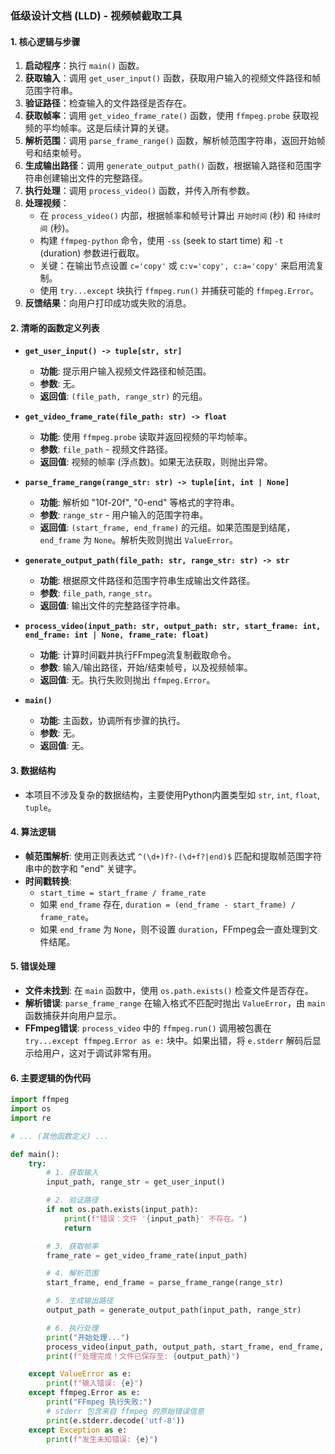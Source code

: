 ### 低级设计文档 (LLD) - 视频帧截取工具

#### 1. 核心逻辑与步骤

1.  **启动程序**：执行 `main()` 函数。
2.  **获取输入**：调用 `get_user_input()` 函数，获取用户输入的视频文件路径和帧范围字符串。
3.  **验证路径**：检查输入的文件路径是否存在。
4.  **获取帧率**：调用 `get_video_frame_rate()` 函数，使用 `ffmpeg.probe` 获取视频的平均帧率。这是后续计算的关键。
5.  **解析范围**：调用 `parse_frame_range()` 函数，解析帧范围字符串，返回开始帧号和结束帧号。
6.  **生成输出路径**：调用 `generate_output_path()` 函数，根据输入路径和范围字符串创建输出文件的完整路径。
7.  **执行处理**：调用 `process_video()` 函数，并传入所有参数。
8.  **处理视频**：
    *   在 `process_video()` 内部，根据帧率和帧号计算出 `开始时间` (秒) 和 `持续时间` (秒)。
    *   构建 `ffmpeg-python` 命令，使用 `-ss` (seek to start time) 和 `-t` (duration) 参数进行截取。
    *   关键：在输出节点设置 `c='copy'` 或 `c:v='copy', c:a='copy'` 来启用流复制。
    *   使用 `try...except` 块执行 `ffmpeg.run()` 并捕获可能的 `ffmpeg.Error`。
9.  **反馈结果**：向用户打印成功或失败的消息。

#### 2. 清晰的函数定义列表

*   **`get_user_input() -> tuple[str, str]`**
    *   **功能**: 提示用户输入视频文件路径和帧范围。
    *   **参数**: 无。
    *   **返回值**: `(file_path, range_str)` 的元组。

*   **`get_video_frame_rate(file_path: str) -> float`**
    *   **功能**: 使用 `ffmpeg.probe` 读取并返回视频的平均帧率。
    *   **参数**: `file_path` - 视频文件路径。
    *   **返回值**: 视频的帧率 (浮点数)。如果无法获取，则抛出异常。

*   **`parse_frame_range(range_str: str) -> tuple[int, int | None]`**
    *   **功能**: 解析如 "10f-20f", "0-end" 等格式的字符串。
    *   **参数**: `range_str` - 用户输入的范围字符串。
    *   **返回值**: `(start_frame, end_frame)` 的元组。如果范围是到结尾，`end_frame` 为 `None`。解析失败则抛出 `ValueError`。

*   **`generate_output_path(file_path: str, range_str: str) -> str`**
    *   **功能**: 根据原文件路径和范围字符串生成输出文件路径。
    *   **参数**: `file_path`, `range_str`。
    *   **返回值**: 输出文件的完整路径字符串。

*   **`process_video(input_path: str, output_path: str, start_frame: int, end_frame: int | None, frame_rate: float)`**
    *   **功能**: 计算时间戳并执行FFmpeg流复制截取命令。
    *   **参数**: 输入/输出路径，开始/结束帧号，以及视频帧率。
    *   **返回值**: 无。执行失败则抛出 `ffmpeg.Error`。

*   **`main()`**
    *   **功能**: 主函数，协调所有步骤的执行。
    *   **参数**: 无。
    *   **返回值**: 无。

#### 3. 数据结构
*   本项目不涉及复杂的数据结构，主要使用Python内置类型如 `str`, `int`, `float`, `tuple`。

#### 4. 算法逻辑
*   **帧范围解析**: 使用正则表达式 `^(\d+)f?-(\d+f?|end)$` 匹配和提取帧范围字符串中的数字和 "end" 关键字。
*   **时间戳转换**:
    *   `start_time = start_frame / frame_rate`
    *   如果 `end_frame` 存在, `duration = (end_frame - start_frame) / frame_rate`。
    *   如果 `end_frame` 为 `None`，则不设置 `duration`，FFmpeg会一直处理到文件结尾。

#### 5. 错误处理
*   **文件未找到**: 在 `main` 函数中，使用 `os.path.exists()` 检查文件是否存在。
*   **解析错误**: `parse_frame_range` 在输入格式不匹配时抛出 `ValueError`，由 `main` 函数捕获并向用户显示。
*   **FFmpeg错误**: `process_video` 中的 `ffmpeg.run()` 调用被包裹在 `try...except ffmpeg.Error as e:` 块中。如果出错，将 `e.stderr` 解码后显示给用户，这对于调试非常有用。

#### 6. 主要逻辑的伪代码

```python
import ffmpeg
import os
import re

# ... (其他函数定义) ...

def main():
    try:
        # 1. 获取输入
        input_path, range_str = get_user_input()

        # 2. 验证路径
        if not os.path.exists(input_path):
            print(f"错误：文件 '{input_path}' 不存在。")
            return

        # 3. 获取帧率
        frame_rate = get_video_frame_rate(input_path)

        # 4. 解析范围
        start_frame, end_frame = parse_frame_range(range_str)

        # 5. 生成输出路径
        output_path = generate_output_path(input_path, range_str)

        # 6. 执行处理
        print("开始处理...")
        process_video(input_path, output_path, start_frame, end_frame, frame_rate)
        print(f"处理完成！文件已保存至: {output_path}")

    except ValueError as e:
        print(f"输入错误: {e}")
    except ffmpeg.Error as e:
        print("FFmpeg 执行失败:")
        # stderr 包含来自 ffmpeg 的原始错误信息
        print(e.stderr.decode('utf-8'))
    except Exception as e:
        print(f"发生未知错误: {e}")

```